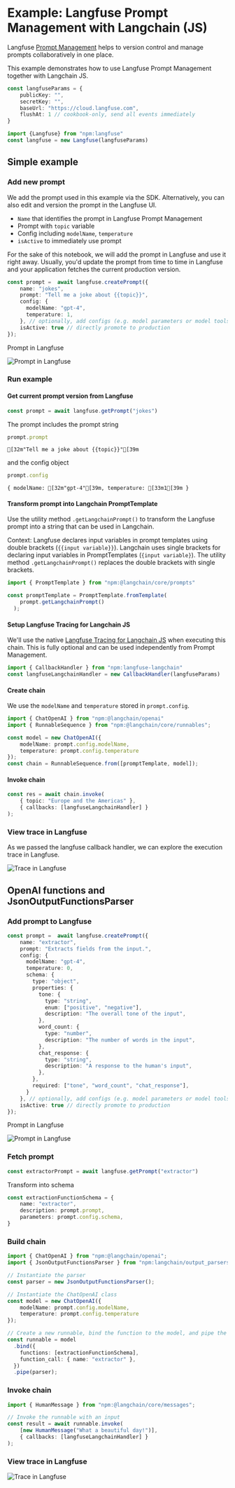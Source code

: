 # Example: Langfuse Prompt Management with Langchain (JS)

Langfuse [Prompt Management](https://langfuse.com/docs/prompts) helps to version control and manage prompts collaboratively in one place.

This example demonstrates how to use Langfuse Prompt Management together with Langchain JS.


```typescript
const langfuseParams = {
    publicKey: "",
    secretKey: "",
    baseUrl: "https://cloud.langfuse.com",
    flushAt: 1 // cookbook-only, send all events immediately
}
```


```typescript
import {Langfuse} from "npm:langfuse"
const langfuse = new Langfuse(langfuseParams)
```

## Simple example

### Add new prompt

We add the prompt used in this example via the SDK. Alternatively, you can also edit and version the prompt in the Langfuse UI.

- `Name` that identifies the prompt in Langfuse Prompt Management
- Prompt with `topic` variable
- Config including `modelName`, `temperature`
- `isActive` to immediately use prompt

For the sake of this notebook, we will add the prompt in Langfuse and use it right away. Usually, you'd update the prompt from time to time in Langfuse and your application fetches the current production version.


```typescript
const prompt =  await langfuse.createPrompt({
    name: "jokes",
    prompt: "Tell me a joke about {{topic}}",
    config: {
      modelName: "gpt-4",
      temperature: 1,
    }, // optionally, add configs (e.g. model parameters or model tools)
    isActive: true // directly promote to production
});
```

Prompt in Langfuse

![Prompt in Langfuse](https://langfuse.com/images/cookbook/js_prompt_management_langchain_simple_prompt.png)

### Run example

#### Get current prompt version from Langfuse


```typescript
const prompt = await langfuse.getPrompt("jokes")
```

The prompt includes the prompt string


```typescript
prompt.prompt
```




    [32m"Tell me a joke about {{topic}}"[39m



and the config object


```typescript
prompt.config
```




    { modelName: [32m"gpt-4"[39m, temperature: [33m1[39m }



#### Transform prompt into Langchain PromptTemplate

Use the utility method `.getLangchainPrompt()` to transform the Langfuse prompt into a string that can be used in Langchain.

Context: Langfuse declares input variables in prompt templates using double brackets (`{{input variable}}`). Langchain uses single brackets for declaring input variables in PromptTemplates (`{input variable}`). The utility method `.getLangchainPrompt()` replaces the double brackets with single brackets.


```typescript
import { PromptTemplate } from "npm:@langchain/core/prompts"

const promptTemplate = PromptTemplate.fromTemplate(
    prompt.getLangchainPrompt()
  );
```

#### Setup Langfuse Tracing for Langchain JS

We'll use the native [Langfuse Tracing for Langchain JS](https://langfuse.com/docs/integrations/langchain) when executing this chain. This is fully optional and can be used independently from Prompt Management.


```typescript
import { CallbackHandler } from "npm:langfuse-langchain"
const langfuseLangchainHandler = new CallbackHandler(langfuseParams)
```

#### Create chain

We use the `modelName` and `temperature` stored in `prompt.config`.


```typescript
import { ChatOpenAI } from "npm:@langchain/openai"
import { RunnableSequence } from "npm:@langchain/core/runnables";

const model = new ChatOpenAI({
    modelName: prompt.config.modelName,
    temperature: prompt.config.temperature
});
const chain = RunnableSequence.from([promptTemplate, model]);
```

#### Invoke chain


```typescript
const res = await chain.invoke(
    { topic: "Europe and the Americas" },
    { callbacks: [langfuseLangchainHandler] }
);
```

### View trace in Langfuse

As we passed the langfuse callback handler, we can explore the execution trace in Langfuse.

![Trace in Langfuse](https://langfuse.com/images/cookbook/js_prompt_management_langchain_simple_trace.png)

## OpenAI functions and JsonOutputFunctionsParser

### Add prompt to Langfuse


```typescript
const prompt =  await langfuse.createPrompt({
    name: "extractor",
    prompt: "Extracts fields from the input.",
    config: {
      modelName: "gpt-4",
      temperature: 0,
      schema: {
        type: "object",
        properties: {
          tone: {
            type: "string",
            enum: ["positive", "negative"],
            description: "The overall tone of the input",
          },
          word_count: {
            type: "number",
            description: "The number of words in the input",
          },
          chat_response: {
            type: "string",
            description: "A response to the human's input",
          },
        },
        required: ["tone", "word_count", "chat_response"],
      }
    }, // optionally, add configs (e.g. model parameters or model tools)
    isActive: true // directly promote to production
});
```

Prompt in Langfuse

![Prompt in Langfuse](https://langfuse.com/images/cookbook/js_prompt_management_langchain_json_extraction_prompt.png)

### Fetch prompt


```typescript
const extractorPrompt = await langfuse.getPrompt("extractor")
```

Transform into schema


```typescript
const extractionFunctionSchema = {
    name: "extractor",
    description: prompt.prompt,
    parameters: prompt.config.schema,
}
```

### Build chain


```typescript
import { ChatOpenAI } from "npm:@langchain/openai";
import { JsonOutputFunctionsParser } from "npm:langchain/output_parsers";

// Instantiate the parser
const parser = new JsonOutputFunctionsParser();

// Instantiate the ChatOpenAI class
const model = new ChatOpenAI({ 
    modelName: prompt.config.modelName,
    temperature: prompt.config.temperature
});

// Create a new runnable, bind the function to the model, and pipe the output through the parser
const runnable = model
  .bind({
    functions: [extractionFunctionSchema],
    function_call: { name: "extractor" },
  })
  .pipe(parser);
```

### Invoke chain


```typescript
import { HumanMessage } from "npm:@langchain/core/messages";

// Invoke the runnable with an input
const result = await runnable.invoke(
    [new HumanMessage("What a beautiful day!")],
    { callbacks: [langfuseLangchainHandler] }
);
```

### View trace in Langfuse

![Trace in Langfuse](https://langfuse.com/images/cookbook/js_prompt_management_langchain_json_extraction_trace.png)
